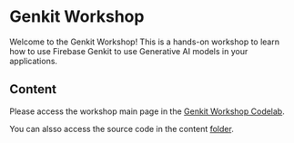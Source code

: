 # Genkit Workshop

Welcome to the Genkit Workshop! This is a hands-on workshop to learn how to use Firebase Genkit to use Generative AI models in your applications.

## Content

Please access the workshop main page in the [Genkit Workshop Codelab](https://xavidop.github.io/genkit-workshop/).

You can alsso access the source code in the content [folder](/content/).